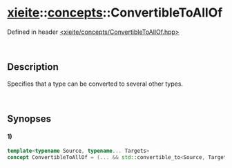 # [xieite](../../xieite.md)\:\:[concepts](../../concepts.md)\:\:ConvertibleToAllOf
Defined in header [<xieite/concepts/ConvertibleToAllOf.hpp>](../../../include/xieite/concepts/ConvertibleToAllOf.hpp)

&nbsp;

## Description
Specifies that a type can be converted to several other types.

&nbsp;

## Synopses
#### 1)
```cpp
template<typename Source, typename... Targets>
concept ConvertibleToAllOf = (... && std::convertible_to<Source, Targets>);
```
